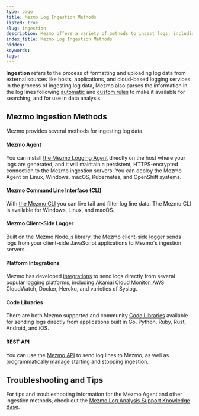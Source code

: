 ```yaml
---
type: page
title: Mezmo Log Ingestion Methods
listed: true
slug: ingestion
description: Mezmo offers a variety of methods to ingest logs, including the Mezmo Agent, Mezmo CLI, a client-side logger, logging platform integrations, code libraries, and a REST API
index_title: Mezmo Log Ingestion Methods
hidden: 
keywords: 
tags: 
---
```


**Ingestion** refers to the process of formatting and uploading log data from external sources like hosts, applications, and cloud-based logging services. In the process of ingesting log data, Mezmo also parses the information in the log lines following  [automatic](/docs/log-parsing)  and [custom rules](/docs/parse-logs-with-custom-templates) to make it available for searching, and for use in data analysis.

## Mezmo Ingestion Methods

Mezmo provides several methods for ingesting log data.

#### Mezmo Agent

You can install [the Mezmo Logging Agent](https://docs.mezmo.com/docs/introducing-the-agent)  directly on the host where your logs are generated, and it will maintain a persistent, HTTPS-encrypted connection to the Mezmo ingestion servers. You can deploy the Mezmo Agent on Linux, Windows, macOS, Kubernetes, and OpenShift systems.

#### Mezmo Command Line Interface (CLI)

With [the Mezmo CLI](/docs/mezmo-cli)  you can live tail and filter log line data. The Mezmo CLI is available for Windows, Linux, and macOS.

#### Mezmo Client-Side Logger

Built on the Mezmo Node.js library, the [Mezmo client-side logger](https://docs.mezmo.com/docs/client-side-logging) sends logs from your client-side JavaScript applications to Mezmo's ingestion servers.

#### Platform Integrations

Mezmo has developed [integrations](https://docs.mezmo.com/docs/ingestion-integrations) to send logs directly from several popular logging platforms, including Akamai Cloud Monitor, AWS CloudWatch, Docker, Heroku, and varieties of Syslog.

#### Code Libraries

There are both Mezmo supported and community [Code Libraries](/docs/code-libraries)  available for sending logs directly from applications built in Go, Python, Ruby, Rust, Android, and iOS.

#### REST API

You can use the [Mezmo API](https://docs.mezmo.com/log-analysis-api/ref) to send log lines to Mezmo, as well as programmatically manage starting and stopping ingestion.

## Troubleshooting and Tips

For tips and troubleshooting information for the Mezmo Agent and other ingestion methods, check out the [Mezmo Log Analysis Support Knowledge Base](https://supportkb.mezmo.com).